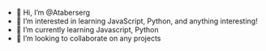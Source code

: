 - 👋 Hi, I’m @Ataberserg
- 👀 I’m interested in learning JavaScript, Python, and anything interesting!
- 🌱 I’m currently learning Javascript, Python
- 💞️ I’m looking to collaborate on any projects


